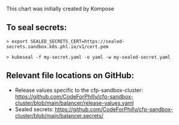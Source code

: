 This chart was initially created by Kompose

To seal secrets:
---

  `> export SEALED_SECRETS_CERT=https://sealed-secrets.sandbox.k8s.phl.io/v1/cert.pem`

  `> kubeseal -f my-secret.yaml -o yaml -w my-sealed-secret.yaml`


Relevant file locations on GitHub:
---
- Release values specific to the cfp-sandbox-cluster: https://github.com/CodeForPhilly/cfp-sandbox-cluster/blob/main/balancer/release-values.yaml
- Sealed secrets: https://github.com/CodeForPhilly/cfp-sandbox-cluster/blob/main/balancer.secrets/
